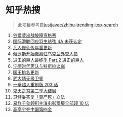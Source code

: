 # 知乎热搜

> 此项目参考自[justjavac/zhihu-trending-top-search](https://github.com/justjavac/zhihu-trending-top-search/blob/main/utils.ts)

<!-- BEGIN -->
  <!-- 最后更新时间:Mon Feb 14 2022 03:11:08 GMT+0000 (Coordinated Universal Time) -->
  1. [谷爱凌出战坡障资格赛](https://www.zhihu.com/search?q=谷爱凌)
1. [国际滑联回应羽生结弦 4A 未获认定](https://www.zhihu.com/search?q=羽生结弦)
1. [凡人修仙传年番更新](https://www.zhihu.com/search?q=凡人修仙传)
1. [俄罗斯开始撤离驻乌克兰外交人员](https://www.zhihu.com/search?q=俄罗斯乌克兰)
1. [进击的巨人最终季 Part.2 进击的巨人](https://www.zhihu.com/search?q=进击的巨人)
1. [宁德时代否认与特斯拉谈崩](https://www.zhihu.com/search?q=宁德时代)
1. [国王排名更新](https://www.zhihu.com/search?q=国王排名)
1. [武大靖无缘卫冕](https://www.zhihu.com/search?q=武大靖)
1. [一拳超人重制版 203 话](https://www.zhihu.com/search?q=一拳超人)
1. [鬼灭之刃第二季大结局](https://www.zhihu.com/search?q=鬼灭之刃)
1. [卫健委答复「尊严死」立法](https://www.zhihu.com/search?q=尊严死)
1. [易烊千玺领衔主演电影票房全部超 10 亿](https://www.zhihu.com/search?q=易烊千玺)
1. [高亭宇夺中国第四金](https://www.zhihu.com/search?q=高亭宇)
  <!-- END -->